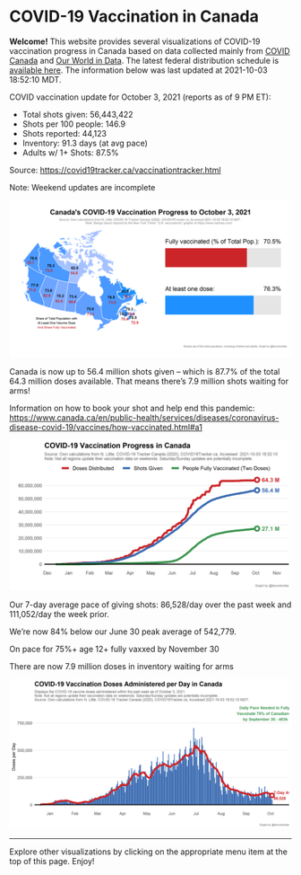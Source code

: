 COVID-19 Vaccination in Canada
==============================

**Welcome!** This website provides several visualizations of COVID-19
vaccination progress in Canada based on data collected mainly from
[COVID Canada](https://covid19tracker.ca/vaccinationtracker.html) and
[Our World in Data](https://ourworldindata.org/covid-vaccinations). The
latest federal distribution schedule is [available
here](https://www.canada.ca/en/public-health/services/diseases/2019-novel-coronavirus-infection/prevention-risks/covid-19-vaccine-treatment/vaccine-rollout.html).
The information below was last updated at 2021-10-03 18:52:10 MDT.

COVID vaccination update for October 3, 2021 (reports as of 9 PM ET):

-   Total shots given: 56,443,422
-   Shots per 100 people: 146.9
-   Shots reported: 44,123
-   Inventory: 91.3 days (at avg pace)
-   Adults w/ 1+ Shots: 87.5%

Source:
<a href="https://covid19tracker.ca/vaccinationtracker.html" class="uri">https://covid19tracker.ca/vaccinationtracker.html</a>

Note: Weekend updates are incomplete

![](Plots/plot_main.png)

Canada is now up to 56.4 million shots given – which is 87.7% of the
total 64.3 million doses available. That means there’s 7.9 million shots
waiting for arms!

Information on how to book your shot and help end this pandemic:
<a href="https://www.canada.ca/en/public-health/services/diseases/coronavirus-disease-covid-19/vaccines/how-vaccinated.html#a1" class="uri">https://www.canada.ca/en/public-health/services/diseases/coronavirus-disease-covid-19/vaccines/how-vaccinated.html#a1</a>

![](Plots/plot_total.png)

Our 7-day average pace of giving shots: 86,528/day over the past week
and 111,052/day the week prior.

We’re now 84% below our June 30 peak average of 542,779.

On pace for 75%+ age 12+ fully vaxxed by November 30

There are now 7.9 million doses in inventory waiting for arms

![](Plots/pace_national.png)

------------------------------------------------------------------------

Explore other visualizations by clicking on the appropriate menu item at
the top of this page. Enjoy!
